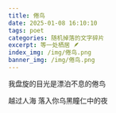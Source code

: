```yaml
---
title: 倦鸟
date: 2025-01-08 16:10:10
tags: poet
categories: 随机掉落的文字碎片
excerpt: 等一处栖居 🪶
index_img: /img/倦鸟.png
banner_img: /img/倦鸟.png
---
```

我盘旋的目光是漂泊不息的倦鸟

越过人海 落入你乌黑瞳仁中的夜

<style>

.markdown-body {
    font-size: 1.2em;
    text-align: center;
    line-height: 3em;
}

</style>